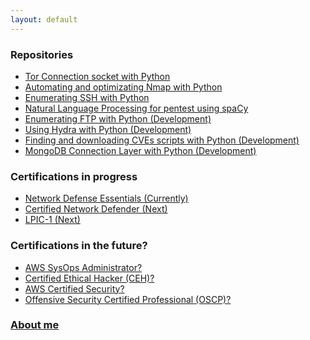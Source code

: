 ```yaml
---
layout: default
---
```


### **Repositories**
- [Tor Connection socket with Python](https://kaio6fellipe.github.io/tor/)
- [Automating and optimizating Nmap with Python](https://kaio6fellipe.github.io/nmap-python/)
- [Enumerating SSH with Python](https://kaio6fellipe.github.io/ssh-enum/)
- [Natural Language Processing for pentest using spaCy](https://kaio6fellipe.github.io/nlp-for-pentest/)
- [Enumerating FTP with Python (Development)]()
- [Using Hydra with Python (Development)]()
- [Finding and downloading CVEs scripts with Python (Development)]()
- [MongoDB Connection Layer with Python (Development)]()

### **Certifications in progress**
- [Network Defense Essentials (Currently)](https://kaio6fellipe.github.io/NDE/)
- [Certified Network Defender (Next)](https://kaio6fellipe.github.io/CND/)
- [LPIC-1 (Next)](https://kaio6fellipe.github.io/LPIC-1/)

### **Certifications in the future?**
- [AWS SysOps Administrator?]()
- [Certified Ethical Hacker (CEH)?]()
- [AWS Certified Security?]()
- [Offensive Security Certified Professional (OSCP)?]()

### **[About me](https://kaio6fellipe.github.io/resume)**
